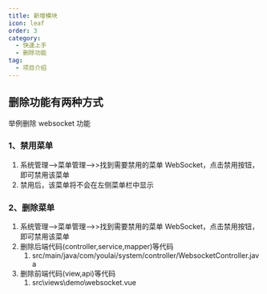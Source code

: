 ```yaml
---
title: 新增模块
icon: leaf
order: 3
category:
  - 快速上手
  - 删除功能
tag:
  - 项目介绍
---
```


## 删除功能有两种方式

举例删除 websocket 功能

### 1、禁用菜单

1. 系统管理-->菜单管理-->>找到需要禁用的菜单 WebSocket，点击禁用按钮，
   即可禁用该菜单
2. 禁用后，该菜单将不会在左侧菜单栏中显示

### 2、删除菜单

1. 系统管理-->菜单管理-->>找到需要禁用的菜单 WebSocket，点击禁用按钮，
   即可禁用该菜单
2. 删除后端代码(controller,service,mapper)等代码
   1. src/main/java/com/youlai/system/controller/WebsocketController.java
3. 删除前端代码(view,api)等代码
   1. src\views\demo\websocket.vue
